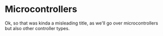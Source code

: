 # Microcontrollers

Ok, so that was kinda a misleading title, as we'll go over microcontrollers but also other controller types.





